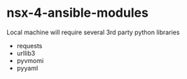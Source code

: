# nsx-4-ansible-modules

Local machine will require several 3rd party python libraries
- requests
- urllib3
- pyvmomi
- pyyaml